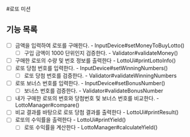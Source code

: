 #로또 미션

## 기능 목록

- [ ] 금액을 입력하여 로또를 구매한다.  - InputDevice#setMoneyToBuyLotto()
    - [ ] 구입 금액이 1000 단위인지 검증한다. - Validator#validateMoney()
- [ ] 구매한 로또의 수량 및 번호 정보를 출력한다 - LottoUi#printLottoInfo()
- [ ] 로또 당첨 번호를 입력한다. - InputDevice#setWinningNumbers()
    - [ ] 로또 당첨 번호를 검증한다. - Validator#validateWinningNumbers
- [ ] 로또 보너스 번호를 입력한다. - InputDevice#setBonusNumber()
    - [ ] 보너스 번호를 검증한다. - Validator#validateBonusNumber
- [ ] 내가 구매한 로또의 번호와 당첨번호 및 보너스 번호를 비교한다. - LottoManager#compare()
- [ ] 비교 결과를 바탕으로 로또 당첨 결과를 출력한다 - LottoUi#printResult()
- [ ] 로또의 수익률을 출력한다 - LottoUi#printYield()
  - [ ] 로또 수익률을 계산한다 - LottoManager#calculateYield()